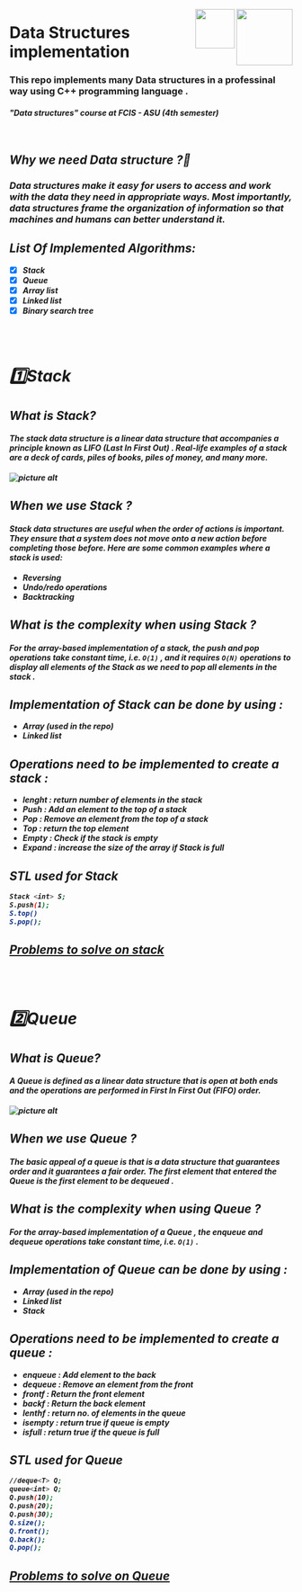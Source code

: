 <p><a href="https://www.asu.edu.eg/"><img align="right" src="https://ums.asu.edu.eg/images/logo.png" width="100" /></a></p>
<p><img align="right" src="https://upload.wikimedia.org/wikipedia/commons/1/18/ISO_C%2B%2B_Logo.svg" width="70" /></a></p>
<div align=left>
<h1>
  Data Structures implementation 
</h1>
  <h3>
    This repo implements many Data structures in a professinal way using C++ programming language .
  </h3>
 <h5>
    "Data structures" course at FCIS - ASU 
        (4th semester)
<div>
<br>
<br>

## **Why we need Data structure ?🤔**
### Data structures make it easy for users to access and work with the data they need in appropriate ways. Most importantly, data structures frame the organization of information so that machines and humans can better understand it.


## **List Of Implemented Algorithms:**
- [x] Stack
- [x] Queue
- [x] Array list
- [x] Linked list
- [x] Binary search tree

<br>
<br>

# **1️⃣Stack**

## **What is Stack?**
#### The stack data structure is a linear data structure that accompanies a principle known as **LIFO (Last In First Out)** . Real-life examples of a stack are a deck of cards, piles of books, piles of money, and many more.

![picture alt](https://cdn.programiz.com/sites/tutorial2program/files/stack.png "Stack data structure")


## **When we use Stack ?**
#### Stack data structures are useful when the order of actions is important. They ensure that a system does not move onto a new action before completing those before. Here are some common examples where a stack is used: 
 - Reversing
 - Undo/redo operations
 - Backtracking

## **What is the complexity when using Stack ?**
#### For the array-based implementation of a stack, the push and pop operations take constant time, i.e. `O(1)` , and it requires `O(N)` operations to display all elements of the Stack as we need to pop all elements in the stack .

## **Implementation of Stack can be done by using :**
- Array (used in the repo)
- Linked list

## **Operations need to be implemented to create a stack :**
 - lenght : return number of elements in the stack
 - Push : Add an element to the top of a stack
 - Pop : Remove an element from the top of a stack
 - Top : return the top element
 - Empty : Check if the stack is empty
 - Expand : increase the size of the array if Stack is full

## **STL used for Stack**
```bash
Stack <int> S;
S.push(1);
S.top()
S.pop();
```



## [Problems to solve on stack](https://www.w3resource.com/cpp-exercises/stack/index.php)

<br>
<br>

# **2️⃣Queue**

## **What is Queue?**
#### A Queue is defined as a linear data structure that is open at both ends and the operations are performed in First In First Out (FIFO) order.

![picture alt](https://media.geeksforgeeks.org/wp-content/cdn-uploads/20221213113312/Queue-Data-Structures.png "Queue data structure")

## **When we use Queue ?**
#### The basic appeal of a queue is that is a data structure that guarantees order and it guarantees a fair order. The first element that entered the Queue is the first element to be dequeued .

## **What is the complexity when using Queue ?**
#### For the array-based implementation of a Queue , the enqueue and dequeue operations take constant time, i.e. `O(1)` . 

## **Implementation of Queue can be done by using :**
- Array (used in the repo)
- Linked list
- Stack

 ## **Operations need to be implemented to create a queue :**
 - enqueue : Add element to the back
 - dequeue : Remove an element from the front 
 - frontf : Return the front element
 - backf : Return the back element
 - lenthf : return no. of elements in the queue
 - isempty : return true if queue is empty
 - isfull : return true if the queue is full
 
 ## **STL used for Queue**
```bash
//deque<T> Q;
queue<int> Q;
Q.push(10);
Q.push(20);
Q.push(30);
Q.size();
Q.front();
Q.back();
Q.pop();
```

## [Problems to solve on Queue](https://www.w3resource.com/cpp-exercises/queue/index.php)
